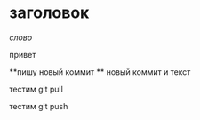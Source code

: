 # заголовок

*слово*

привет

**пишу новый коммит
** новый коммит и текст

тестим git  pull

тестим git push